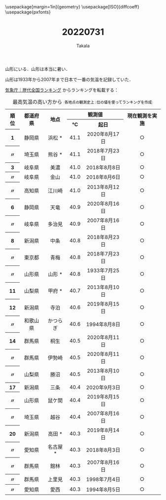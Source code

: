 ﻿---
title: 20220731
yesterday: 20220730
tomorrow: 20220801
days: 947
author: Takala
header-includes:
  - \usepackage[margin=1in]{geometry}
  - \usepackage[ISO]{diffcoeff}
  - \usepackage{pxfonts}
---


山形にいる．山形は本当に暑い．

山形は1933年から2007年まで日本で一番の気温を記録していた．


[気象庁｜歴代全国ランキング](https://www.data.jma.go.jp/obd/stats/etrn/view/rankall.php)
からランキングを転載する：

<table class="data2_s" summary="最高気温の高い方から"><caption class="m">最高気温の高い方から<span style="font-weight:lighter; color:#000000; font-size:9pt">  (各地点の観測史上1位の値を使ってランキングを作成)</span></caption>
  <tbody><tr class="mtx">
    <th rowspan="2" scope="col">順位</th>
    <th rowspan="2" scope="col">都道府県</th>
    <th rowspan="2" scope="col">地点</th>
    <th colspan="2" scope="colgroup">観測値</th>
    <th rowspan="2" scope="col">現在観測を実施</th>
  </tr>
  <tr class="mtx">
    <th scope="col">℃</th>
    <th scope="col">起日</th>
  </tr>
  <tr class="mtx">
    <th style="text-align:center">1</th>
<td style="text-align:center">静岡県</td>
    <td style="text-align:center">浜松 *</td>
    <td style="text-align:right">41.1</td>
    <td align="center">2020年8月17日</td>
    <td align="center">○</td>
  </tr>
  <tr class="mtx">
    <th style="text-align:center">〃</th>
<td style="text-align:center">埼玉県</td>
    <td style="text-align:center">熊谷 *</td>
    <td style="text-align:right">41.1</td>
    <td align="center">2018年7月23日</td>
    <td align="center">○</td>
  </tr>
  <tr class="mtx">
    <th style="text-align:center">3</th>
<td style="text-align:center">岐阜県</td>
    <td style="text-align:center">美濃</td>
    <td style="text-align:right">41.0</td>
    <td align="center">2018年8月8日</td>
    <td align="center">○</td>
  </tr>
  <tr class="mtx">
    <th style="text-align:center">〃</th>
<td style="text-align:center">岐阜県</td>
    <td style="text-align:center">金山</td>
    <td style="text-align:right">41.0</td>
    <td align="center">2018年8月6日</td>
    <td align="center">○</td>
  </tr>
  <tr class="mtx">
    <th style="text-align:center">〃</th>
<td style="text-align:center">高知県</td>
    <td style="text-align:center">江川崎</td>
    <td style="text-align:right">41.0</td>
    <td align="center">2013年8月12日</td>
    <td align="center">○</td>
  </tr>
  <tr class="mtx">
    <th style="text-align:center">6</th>
<td style="text-align:center">静岡県</td>
    <td style="text-align:center">天竜</td>
    <td style="text-align:right">40.9</td>
    <td align="center">2020年8月16日</td>
    <td align="center">○</td>
  </tr>
  <tr class="mtx">
    <th style="text-align:center">〃</th>
<td style="text-align:center">岐阜県</td>
    <td style="text-align:center">多治見</td>
    <td style="text-align:right">40.9</td>
    <td align="center">2007年8月16日</td>
    <td align="center">○</td>
  </tr>
  <tr class="mtx">
    <th style="text-align:center">8</th>
<td style="text-align:center">新潟県</td>
    <td style="text-align:center">中条</td>
    <td style="text-align:right">40.8</td>
    <td align="center">2018年8月23日</td>
    <td align="center">○</td>
  </tr>
  <tr class="mtx">
    <th style="text-align:center">〃</th>
<td style="text-align:center">東京都</td>
    <td style="text-align:center">青梅</td>
    <td style="text-align:right">40.8</td>
    <td align="center">2018年7月23日</td>
    <td align="center">○</td>
  </tr>
  <tr class="mtx">
    <th style="text-align:center">〃</th>
<td style="text-align:center">山形県</td>
    <td style="text-align:center">山形 *</td>
    <td style="text-align:right">40.8</td>
    <td align="center">1933年7月25日</td>
    <td align="center">○</td>
  </tr>
  <tr class="mtx">
    <th style="text-align:center">11</th>
<td style="text-align:center">山梨県</td>
    <td style="text-align:center">甲府 *</td>
    <td style="text-align:right">40.7</td>
    <td align="center">2013年8月10日</td>
    <td align="center">○</td>
  </tr>
  <tr class="mtx">
    <th style="text-align:center">12</th>
<td style="text-align:center">新潟県</td>
    <td style="text-align:center">寺泊</td>
    <td style="text-align:right">40.6</td>
    <td align="center">2019年8月15日</td>
    <td align="center">○</td>
  </tr>
  <tr class="mtx">
    <th style="text-align:center">〃</th>
<td style="text-align:center">和歌山県</td>
    <td style="text-align:center">かつらぎ</td>
    <td style="text-align:right">40.6</td>
    <td align="center">1994年8月8日</td>
    <td align="center">○</td>
  </tr>
  <tr class="mtx">
    <th style="text-align:center">14</th>
<td style="text-align:center">群馬県</td>
    <td style="text-align:center">桐生</td>
    <td style="text-align:right">40.5</td>
    <td align="center">2020年8月11日</td>
    <td align="center">○</td>
  </tr>
  <tr class="mtx">
    <th style="text-align:center">〃</th>
<td style="text-align:center">群馬県</td>
    <td style="text-align:center">伊勢崎</td>
    <td style="text-align:right">40.5</td>
    <td align="center">2020年8月11日</td>
    <td align="center">○</td>
  </tr>
  <tr class="mtx">
    <th style="text-align:center">〃</th>
<td style="text-align:center">山梨県</td>
    <td style="text-align:center">勝沼</td>
    <td style="text-align:right">40.5</td>
    <td align="center">2013年8月10日</td>
    <td align="center">○</td>
  </tr>
  <tr class="mtx">
    <th style="text-align:center">17</th>
<td style="text-align:center">新潟県</td>
    <td style="text-align:center">三条</td>
    <td style="text-align:right">40.4</td>
    <td align="center">2020年9月3日</td>
    <td align="center">○</td>
  </tr>
  <tr class="mtx">
    <th style="text-align:center">〃</th>
<td style="text-align:center">山形県</td>
    <td style="text-align:center">鼠ケ関</td>
    <td style="text-align:right">40.4</td>
    <td align="center">2019年8月15日</td>
    <td align="center">○</td>
  </tr>
  <tr class="mtx">
    <th style="text-align:center">〃</th>
<td style="text-align:center">埼玉県</td>
    <td style="text-align:center">越谷</td>
    <td style="text-align:right">40.4</td>
    <td align="center">2007年8月16日</td>
    <td align="center">○</td>
  </tr>
  <tr class="mtx">
    <th style="text-align:center">20</th>
<td style="text-align:center">新潟県</td>
    <td style="text-align:center">高田 *</td>
    <td style="text-align:right">40.3</td>
    <td align="center">2019年8月14日</td>
    <td align="center">○</td>
  </tr>
  <tr class="mtx">
    <th style="text-align:center">〃</th>
<td style="text-align:center">愛知県</td>
    <td style="text-align:center">名古屋 *</td>
    <td style="text-align:right">40.3</td>
    <td align="center">2018年8月3日</td>
    <td align="center">○</td>
  </tr>
  <tr class="mtx">
    <th style="text-align:center">〃</th>
<td style="text-align:center">群馬県</td>
    <td style="text-align:center">館林</td>
    <td style="text-align:right">40.3</td>
    <td align="center">2007年8月16日</td>
    <td align="center">○</td>
  </tr>
  <tr class="mtx">
    <th style="text-align:center">〃</th>
<td style="text-align:center">群馬県</td>
    <td style="text-align:center">上里見</td>
    <td style="text-align:right">40.3</td>
    <td align="center">1998年7月4日</td>
    <td align="center">○</td>
  </tr>
  <tr class="mtx">
    <th style="text-align:center">〃</th>
<td style="text-align:center">愛知県</td>
    <td style="text-align:center">愛西</td>
    <td style="text-align:right">40.3</td>
    <td align="center">1994年8月5日</td>
    <td align="center">○</td>
  </tr>
</tbody></table>